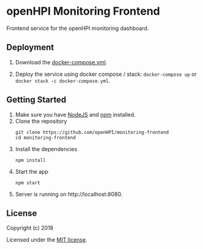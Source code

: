 # openHPI Monitoring Frontend
Frontend service for the openHPI monitoring dashboard.

## Deployment

1. Download the <a href="https://github.com/openHPI/monitoring-frontend/blob/master/docker-compose.yml" download>docker-compose.yml</a>.

1. Deploy the service using docker compose / stack: 
  ```docker-compose up``` or ```docker stack -c docker-compose.yml```.

## Getting Started

1. Make sure you have [NodeJS](https://nodejs.org/) and [npm](https://www.npmjs.com/) installed.
1. Clone the repository
    ```
    git clone https://github.com/openHPI/monitoring-frontend
    cd monitoring-frontend
    ```
1. Install the dependencies
    ```
    npm install
    ```
1. Start the app
    ```
    npm start
    ```
1. Server is running on http://localhost:8080.


## License

Copyright (c) 2018

Licensed under the [MIT license](LICENSE).
